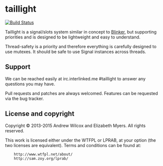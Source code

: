 # taillight

[![Build Status](https://travis-ci.org/Elizafox/taillight.svg?branch=master)](https://travis-ci.org/Elizafox/taillight)

Taillight is a signal/slots system similar in concept to
[Blinker](https://github.com/jek/blinker), but supporting priorities and is
designed to be lightweight and easy to understand.

Thread-safety is a priority and therefore everything is carefully designed to
use mutexes. It should be safe to use Signal instances across threads.

## Support
We can be reached easily at irc.interlinked.me #taillight to answer any
questions you may have.

Pull requests and patches are always welcomed. Features can be requested via
the bug tracker.

## License and copyright
Copyright © 2013-2015 Andrew Wilcox and Elizabeth Myers. All rights reserved.

This work is licensed either under the WTFPL or LPRAB, at your option (the two
licenses are equivalent). Terms and conditions can be found at:

        http://www.wtfpl.net/about/
        http://sam.zoy.org/lprab/
